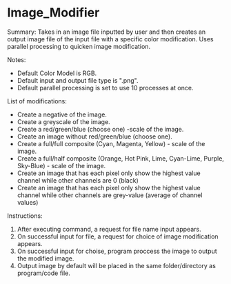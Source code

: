 # Image_Modifier
Summary: Takes in an image file inputted by user and then creates an output image file of the input file with a specific color modification. Uses parallel processing to quicken image modification. 

Notes: 
* Default Color Model is RGB. 
* Default input and output file type is ".png". 
* Default parallel processing is set to use 10 processes at once. 

List of modifications: 
* Create a negative of the image. 
* Create a greyscale of the image. 
* Create a red/green/blue (choose one) -scale of the image. 
* Create an image without red/green/blue (choose one). 
* Create a full/full composite (Cyan, Magenta, Yellow) - scale of the image. 
* Create a full/half composite (Orange, Hot Pink, Lime, Cyan-Lime, Purple, Sky-Blue) - scale of the image. 
* Create an image that has each pixel only show the highest value channel while other channels are 0 (black)
* Create an image that has each pixel only show the highest value channel while other channels are grey-value (average of channel values)

Instructions: 
1. After executing command, a request for file name input appears. 
2. On successful input for file, a request for choice of image modification appears. 
3. On successful input for choise, program proccess the image to output the modified image. 
4. Output image by default will be placed in the same folder/directory as program/code file. 